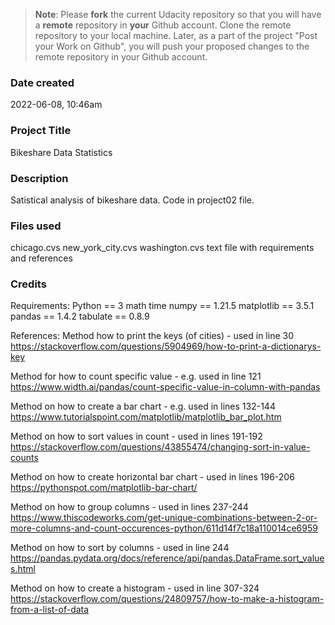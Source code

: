 >**Note**: Please **fork** the current Udacity repository so that you will have a **remote** repository in **your** Github account. Clone the remote repository to your local machine. Later, as a part of the project "Post your Work on Github", you will push your proposed changes to the remote repository in your Github account.

### Date created
2022-06-08, 10:46am

### Project Title
Bikeshare Data Statistics

### Description
Satistical analysis of bikeshare data. Code in project02 file.

### Files used
chicago.cvs
new_york_city.cvs
washington.cvs
text file with requirements and references

### Credits
Requirements:
Python == 3
	math
	time
numpy == 1.21.5
matplotlib == 3.5.1
pandas == 1.4.2
tabulate == 0.8.9

References:
Method how to print the keys (of cities) - used in line 30
https://stackoverflow.com/questions/5904969/how-to-print-a-dictionarys-key

Method for how to count specific value - e.g. used in line 121
https://www.width.ai/pandas/count-specific-value-in-column-with-pandas

Method on how to create a bar chart - e.g. used in lines 132-144
https://www.tutorialspoint.com/matplotlib/matplotlib_bar_plot.htm

Method on how to sort values in count - used in lines 191-192
https://stackoverflow.com/questions/43855474/changing-sort-in-value-counts

Method on how to create horizontal bar chart - used in lines 196-206
https://pythonspot.com/matplotlib-bar-chart/

Method on how to group columns - used in lines 237-244
https://www.thiscodeworks.com/get-unique-combinations-between-2-or-more-columns-and-count-occurences-python/611d14f7c18a110014ce6959

Method on how to sort by columns - used in line 244
https://pandas.pydata.org/docs/reference/api/pandas.DataFrame.sort_values.html

Method on how to create a histogram - used in line 307-324
https://stackoverflow.com/questions/24809757/how-to-make-a-histogram-from-a-list-of-data
